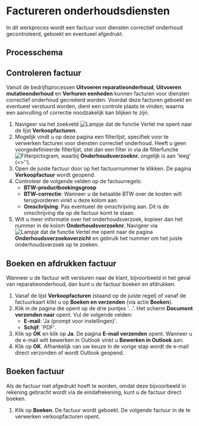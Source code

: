 # Factureren onderhoudsdiensten 

In dit werkproces wordt een factuur voor diensten correctief onderhoud gecontroleerd, geboekt en eventueel afgedrukt. 

## Processchema

## Controleren factuur

Vanuit de bedrijfsprocessen **Uitvoeren reparatieonderhoud**, **Uitvoeren mutatieonderhoud** en **Verhuren eenheden** kunnen facturen voor diensten correctief onderhoud gecreëerd worden. Voordat deze facturen geboekt en eventueel verstuurd worden, dient een controle plaats te vinden, waarna een aanvulling of correctie noodzakelijk kan blijken te zijn.

 1. Navigeer via het zoekveld ![Lampje dat de functie Vertel me opent](https://docs.microsoft.com/nl-NL/dynamics365/business-central/media/ui-search/search_small.png "Vertel me wat u wilt doen")   naar de lijst **Verkoopfacturen**.
 2. Mogelijk vindt u op deze pagina een filterlijst, specifiek voor te verwerken facturen voor diensten correctief onderhoud. Heeft u geen voorgedefinieerde filterlijst, stel dan een filter in via de filterfunctie ![Filterpictogram](https://docs.microsoft.com/nl-nl/dynamics365/business-central/media/ui-search/filter-icon.png "Pictogram Filter"), waarbij **Onderhoudsverzoeknr.** ongelijk is aan 'leeg' (<>'').
 3. Open de juiste factuur door op het factuurnummer te klikken. De pagina **Verkoopfactuur** wordt geopend.
 4. Controleer de volgende velden op de factuurregels:
	* **BTW-productboekingsgroep**
	* **BTW-correctie**: Wanneer u de betaalde BTW over de kosten wilt terugvorderen vinkt u deze kolom aan.
	* **Omschrijving**: Pas eventueel de omschrijving aan. Dit is de omschrijving die op de factuur komt te staan.
 5. Wilt u meer informatie over het onderhoudsverzoek, kopieer dan het nummer in de kolom **Onderhoudsverzoeknr.** Navigeer via ![Lampje dat de functie Vertel me opent](https://docs.microsoft.com/nl-NL/dynamics365/business-central/media/ui-search/search_small.png "Vertel me wat u wilt doen") naar de pagina **Onderhoudsverzoekoverzicht** en gebruik het nummer om het juiste onderhoudsverzoek op te zoeken. 

## Boeken en afdrukken factuur

Wanneer u de factuur wilt versturen naar de klant, bijvoorbeeld in het geval van reparatieonderhoud, dan kunt u de factuur boeken en afdrukken. 

 1. Vanaf de lijst **Verkoopfacturen** (staand op de juiste regel) of vanaf de factuurkaart klikt u op **Boeken en verzenden** (via actie **Boeken**).
 2. Klik in de pagina die opent op de drie puntjes '...'. Het scherm **Document verzenden naar** opent. Vul de volgende velden:
	* **E-mail**: 'Ja (prompt voor instellingen)'.
	* **Schijf**: 'PDF'.
 3. Klik op **OK** en klik op **Ja**. De pagina **E-mail verzenden** opent. Wanneer u de e-mail wilt bewerken in Outlook vinkt u **Bewerken in Outlook** aan. 
 4. Klik op **OK**. Afhankelijk van uw keuze in de vorige stap wordt de e-mail direct verzonden of wordt Outlook geopend.

## Boeken factuur

Als de factuur niet afgedrukt hoeft te worden, omdat deze bijvoorbeeld in rekening gebracht wordt via de eindafrekening, kunt u de factuur direct boeken. 

 1. Klik op **Boeken**. De factuur wordt geboekt. De volgende factuur in de te verwerken verkoopfacturen opent. 

<!--stackedit_data:
eyJoaXN0b3J5IjpbLTE5Mjk2NDc3OV19
-->